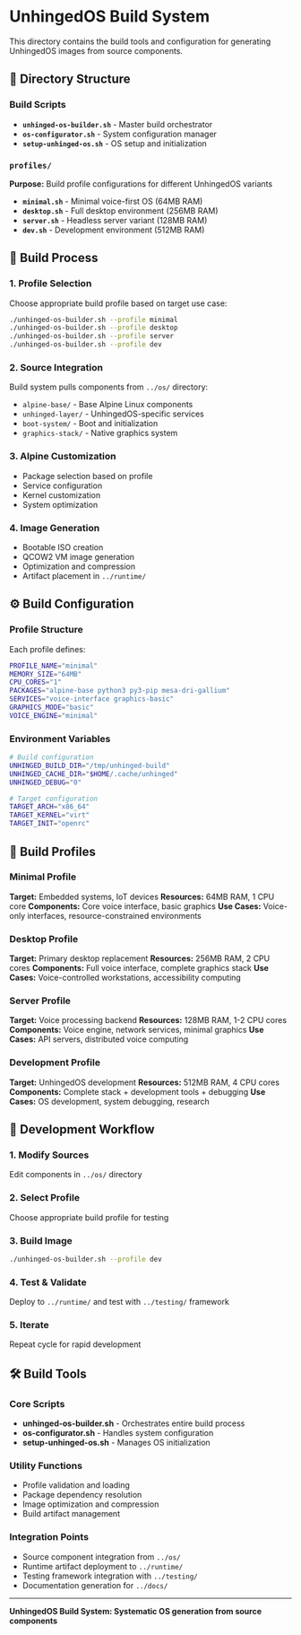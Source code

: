 # UnhingedOS Build System

This directory contains the build tools and configuration for generating UnhingedOS images from source components.

## 📁 Directory Structure

### Build Scripts
- **`unhinged-os-builder.sh`** - Master build orchestrator
- **`os-configurator.sh`** - System configuration manager  
- **`setup-unhinged-os.sh`** - OS setup and initialization

### `profiles/`
**Purpose:** Build profile configurations for different UnhingedOS variants

- **`minimal.sh`** - Minimal voice-first OS (64MB RAM)
- **`desktop.sh`** - Full desktop environment (256MB RAM)
- **`server.sh`** - Headless server variant (128MB RAM)
- **`dev.sh`** - Development environment (512MB RAM)

## 🔧 Build Process

### 1. Profile Selection
Choose appropriate build profile based on target use case:
```bash
./unhinged-os-builder.sh --profile minimal
./unhinged-os-builder.sh --profile desktop
./unhinged-os-builder.sh --profile server
./unhinged-os-builder.sh --profile dev
```

### 2. Source Integration
Build system pulls components from `../os/` directory:
- `alpine-base/` - Base Alpine Linux components
- `unhinged-layer/` - UnhingedOS-specific services
- `boot-system/` - Boot and initialization
- `graphics-stack/` - Native graphics system

### 3. Alpine Customization
- Package selection based on profile
- Service configuration
- Kernel customization
- System optimization

### 4. Image Generation
- Bootable ISO creation
- QCOW2 VM image generation
- Optimization and compression
- Artifact placement in `../runtime/`

## ⚙️ Build Configuration

### Profile Structure
Each profile defines:
```bash
PROFILE_NAME="minimal"
MEMORY_SIZE="64MB"
CPU_CORES="1"
PACKAGES="alpine-base python3 py3-pip mesa-dri-gallium"
SERVICES="voice-interface graphics-basic"
GRAPHICS_MODE="basic"
VOICE_ENGINE="minimal"
```

### Environment Variables
```bash
# Build configuration
UNHINGED_BUILD_DIR="/tmp/unhinged-build"
UNHINGED_CACHE_DIR="$HOME/.cache/unhinged"
UNHINGED_DEBUG="0"

# Target configuration
TARGET_ARCH="x86_64"
TARGET_KERNEL="virt"
TARGET_INIT="openrc"
```

## 🎯 Build Profiles

### Minimal Profile
**Target:** Embedded systems, IoT devices
**Resources:** 64MB RAM, 1 CPU core
**Components:** Core voice interface, basic graphics
**Use Cases:** Voice-only interfaces, resource-constrained environments

### Desktop Profile  
**Target:** Primary desktop replacement
**Resources:** 256MB RAM, 2 CPU cores
**Components:** Full voice interface, complete graphics stack
**Use Cases:** Voice-controlled workstations, accessibility computing

### Server Profile
**Target:** Voice processing backend
**Resources:** 128MB RAM, 1-2 CPU cores  
**Components:** Voice engine, network services, minimal graphics
**Use Cases:** API servers, distributed voice computing

### Development Profile
**Target:** UnhingedOS development
**Resources:** 512MB RAM, 4 CPU cores
**Components:** Complete stack + development tools + debugging
**Use Cases:** OS development, system debugging, research

## 🔄 Development Workflow

### 1. Modify Sources
Edit components in `../os/` directory

### 2. Select Profile
Choose appropriate build profile for testing

### 3. Build Image
```bash
./unhinged-os-builder.sh --profile dev
```

### 4. Test & Validate
Deploy to `../runtime/` and test with `../testing/` framework

### 5. Iterate
Repeat cycle for rapid development

## 🛠️ Build Tools

### Core Scripts
- **unhinged-os-builder.sh** - Orchestrates entire build process
- **os-configurator.sh** - Handles system configuration
- **setup-unhinged-os.sh** - Manages OS initialization

### Utility Functions
- Profile validation and loading
- Package dependency resolution
- Image optimization and compression
- Build artifact management

### Integration Points
- Source component integration from `../os/`
- Runtime artifact deployment to `../runtime/`
- Testing framework integration with `../testing/`
- Documentation generation for `../docs/`

---

**UnhingedOS Build System: Systematic OS generation from source components**

